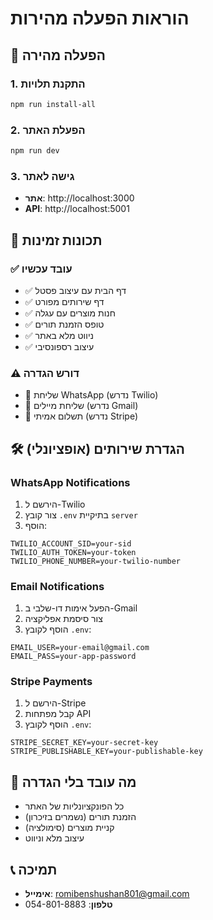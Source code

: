 # הוראות הפעלה מהירות

## 🚀 הפעלה מהירה

### 1. התקנת תלויות
```bash
npm run install-all
```

### 2. הפעלת האתר
```bash
npm run dev
```

### 3. גישה לאתר
- **אתר**: http://localhost:3000
- **API**: http://localhost:5001

## 📱 תכונות זמינות

### ✅ עובד עכשיו
- ✅ דף הבית עם עיצוב פסטל
- ✅ דף שירותים מפורט
- ✅ חנות מוצרים עם עגלה
- ✅ טופס הזמנת תורים
- ✅ ניווט מלא באתר
- ✅ עיצוב רספונסיבי

### ⚠️ דורש הגדרה
- 🔧 שליחת WhatsApp (נדרש Twilio)
- 🔧 שליחת מיילים (נדרש Gmail)
- 🔧 תשלום אמיתי (נדרש Stripe)

## 🛠️ הגדרת שירותים (אופציונלי)

### WhatsApp Notifications
1. הירשם ל-Twilio
2. צור קובץ `.env` בתיקיית `server`
3. הוסף:
```env
TWILIO_ACCOUNT_SID=your-sid
TWILIO_AUTH_TOKEN=your-token
TWILIO_PHONE_NUMBER=your-twilio-number
```

### Email Notifications
1. הפעל אימות דו-שלבי ב-Gmail
2. צור סיסמת אפליקציה
3. הוסף לקובץ `.env`:
```env
EMAIL_USER=your-email@gmail.com
EMAIL_PASS=your-app-password
```

### Stripe Payments
1. הירשם ל-Stripe
2. קבל מפתחות API
3. הוסף לקובץ `.env`:
```env
STRIPE_SECRET_KEY=your-secret-key
STRIPE_PUBLISHABLE_KEY=your-publishable-key
```

## 🎯 מה עובד בלי הגדרה
- כל הפונקציונליות של האתר
- הזמנת תורים (נשמרים בזיכרון)
- קניית מוצרים (סימולציה)
- עיצוב מלא וניווט

## 📞 תמיכה
- **אימייל**: romibenshushan801@gmail.com
- **טלפון**: 054-801-8883
